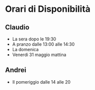 # Orari di Disponibilità

## Claudio

- La sera dopo le 19:30
- A pranzo dalle 13:00 alle 14:30
- La domenica
- Venerdi 31 maggio mattina

## Andrei

- Il pomeriggio dalle 14 alle 20
